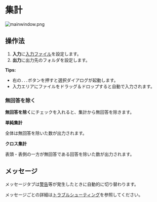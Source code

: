 # 集計

![mainwindow.png](img/mainwindow.png)

## 操作法

1. **入力**に[入力ファイル]を設定します。
2. **出力**に出力先のフォルダを設定します。

**Tips:**

* 右の`...`ボタンを押すと選択ダイアログが起動します。
* 入力エリアにファイルをドラッグ＆ドロップすると自動で入力されます。

### 無回答を除く

**無回答を除く**にチェックを入れると、集計から無回答を除きます。

**単純集計**

全体は無回答を除いた数が出力されます。

**クロス集計**

表頭・表側の一方が無回答である回答を除いた数が出力されます。


## メッセージ

メッセージタブは[警告]等が発生したときに自動的に切り替わります。

メッセージごとの詳細は[トラブルシューティング]を参照してください。

[入力ファイル]: input.html
[警告]: troubleshooting.html#warning
[トラブルシューティング]: troubleshooting.html
